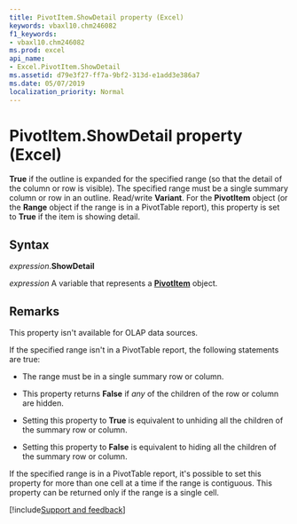 ```yaml
---
title: PivotItem.ShowDetail property (Excel)
keywords: vbaxl10.chm246082
f1_keywords:
- vbaxl10.chm246082
ms.prod: excel
api_name:
- Excel.PivotItem.ShowDetail
ms.assetid: d79e3f27-ff7a-9bf2-313d-e1add3e386a7
ms.date: 05/07/2019
localization_priority: Normal
---
```



# PivotItem.ShowDetail property (Excel)

**True** if the outline is expanded for the specified range (so that the detail of the column or row is visible). The specified range must be a single summary column or row in an outline. Read/write **Variant**. For the **PivotItem** object (or the **Range** object if the range is in a PivotTable report), this property is set to **True** if the item is showing detail.


## Syntax

_expression_.**ShowDetail**

_expression_ A variable that represents a **[PivotItem](Excel.PivotItem.md)** object.


## Remarks

This property isn't available for OLAP data sources.

If the specified range isn't in a PivotTable report, the following statements are true:

- The range must be in a single summary row or column.
    
- This property returns **False** if _any_ of the children of the row or column are hidden.
    
- Setting this property to **True** is equivalent to unhiding all the children of the summary row or column.
    
- Setting this property to **False** is equivalent to hiding all the children of the summary row or column.
    
If the specified range is in a PivotTable report, it's possible to set this property for more than one cell at a time if the range is contiguous. This property can be returned only if the range is a single cell.




[!include[Support and feedback](~/includes/feedback-boilerplate.md)]
